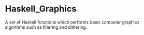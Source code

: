 # Haskell_Graphics

A set of Haskell functions which performs basic computer graphics algorthms such as filtering and dithering.
